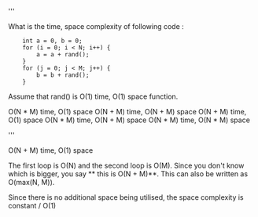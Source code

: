 '''

What is the time, space complexity of following code :

        int a = 0, b = 0;
        for (i = 0; i < N; i++) {
            a = a + rand();
        }
        for (j = 0; j < M; j++) {
            b = b + rand();
        }
Assume that rand() is O(1) time, O(1) space function.

 O(N * M) time, O(1) space
 O(N + M) time, O(N + M) space
 O(N + M) time, O(1) space
 O(N * M) time, O(N + M) space
 O(N * M) time, O(N * M) space

'''

O(N + M) time, O(1) space

The first loop is O(N) and the second loop is O(M). Since you don't know which is bigger, you say ** this is O(N + M)**. This can also be written as O(max(N, M)).

Since there is no additional space being utilised, the space complexity is constant / O(1)
